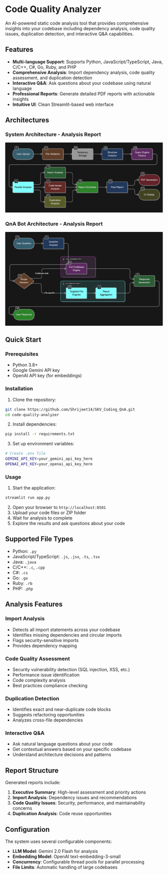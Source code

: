 # Code Quality Analyzer

An AI-powered static code analysis tool that provides comprehensive insights into your codebase including dependency analysis, code quality issues, duplication detection, and interactive Q&A capabilities.

## Features

- **Multi-language Support**: Supports Python, JavaScript/TypeScript, Java, C/C++, C#, Go, Ruby, and PHP
- **Comprehensive Analysis**: Import dependency analysis, code quality assessment, and duplication detection
- **Interactive Q&A**: Ask questions about your codebase using natural language
- **Professional Reports**: Generate detailed PDF reports with actionable insights
- **Intuitive UI**: Clean Streamlit-based web interface

## Architectures 

### System Architecture - Analysis Report
![Alt text](https://github.com/Shrijeet14/SKV_Coding_QnA/blob/main/system_architecture_analysis.jpeg)

### QnA Bot Architecture - Analysis Report
![Alt text](https://github.com/Shrijeet14/SKV_Coding_QnA/blob/main/QnA-Architecture.jpeg)

## Quick Start

### Prerequisites

- Python 3.8+
- Google Gemini API key
- OpenAI API key (for embeddings)

### Installation

1. Clone the repository:

```bash
git clone https://github.com/Shrijeet14/SKV_Coding_QnA.git
cd code-quality-analyzer
```

2. Install dependencies:

```bash
pip install -r requirements.txt
```

3. Set up environment variables:

```bash
# Create .env file
GEMINI_API_KEY=your_gemini_api_key_here
OPENAI_API_KEY=your_openai_api_key_here
```

### Usage

1. Start the application:

```bash
streamlit run app.py
```

2. Open your browser to `http://localhost:8501`
3. Upload your code files or ZIP folder
4. Wait for analysis to complete
5. Explore the results and ask questions about your code

## Supported File Types

- Python: `.py`
- JavaScript/TypeScript: `.js`, `.jsx`, `.ts`, `.tsx`
- Java: `.java`
- C/C++: `.c`, `.cpp`
- C#: `.cs`
- Go: `.go`
- Ruby: `.rb`
- PHP: `.php`

## Analysis Features

### Import Analysis

- Detects all import statements across your codebase
- Identifies missing dependencies and circular imports
- Flags security-sensitive imports
- Provides dependency mapping

### Code Quality Assessment

- Security vulnerability detection (SQL injection, XSS, etc.)
- Performance issue identification
- Code complexity analysis
- Best practices compliance checking

### Duplication Detection

- Identifies exact and near-duplicate code blocks
- Suggests refactoring opportunities
- Analyzes cross-file dependencies

### Interactive Q&A

- Ask natural language questions about your code
- Get contextual answers based on your specific codebase
- Understand architecture decisions and patterns

## Report Structure

Generated reports include:

1. **Executive Summary**: High-level assessment and priority actions
2. **Import Analysis**: Dependency issues and recommendations
3. **Code Quality Issues**: Security, performance, and maintainability concerns
4. **Duplication Analysis**: Code reuse opportunities

## Configuration

The system uses several configurable components:

- **LLM Model**: Gemini 2.0 Flash for analysis
- **Embedding Model**: OpenAI text-embedding-3-small
- **Concurrency**: Configurable thread pools for parallel processing
- **File Limits**: Automatic handling of large codebases
